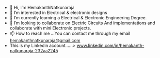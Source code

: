 - 👋 Hi, I’m HemakanthNatkunaraja
- 👀 I’m interested in Electrical & electronic designs
- 🌱 I’m currently learning a  Electrical & Electronic Engineering Degree.
- 💞️ I’m looking to collaborate on Electric Circuits And implementations and collaborate with mini Electronic projects.
- 📫 How to reach me ...You can contact me through my email hemakanthnatkunaraja@gmail.com
- This is my Linkedin account......> www.linkedin.com/in/hemakanth-natkunaraja-232aa2245

<!---
HemakanthNatkunaraja/HemakanthNatkunaraja is a ✨ special ✨ repository because its `README.md` (this file) appears on your GitHub profile.
You can click the Preview link to take a look at your changes.
--->
